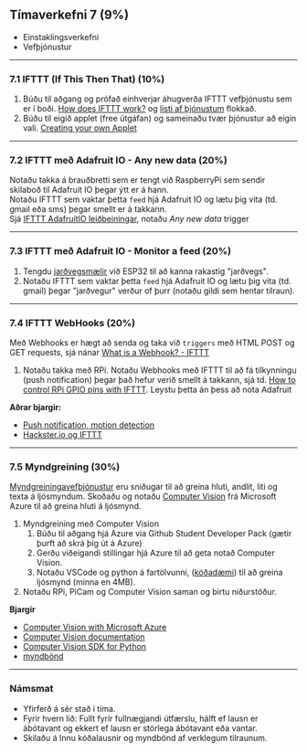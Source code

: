 ## Tímaverkefni 7 (9%)

- Einstaklingsverkefni
- Vefþjónustur

<!-- [Services for Things (myndbandskynning)](https://learn.adafruit.com/all-the-internet-of-things-episode-three-services/services-for-things) -->

---

### 7.1 IFTTT (If This Then That) (10%)
1. Búðu til aðgang og prófað einhverjar áhugverða IFTTT vefþjónustu sem er í boði. [How does IFTTT work?](https://help.ifttt.com/hc/en-us/articles/115010158167-How-does-IFTTT-work-) og [listi af þjónustum](https://ifttt.com/services) flokkað.
2. Búðu til eigið applet (free útgáfan) og sameinaðu tvær þjónustur að eigin vali. [Creating your own Applet](https://help.ifttt.com/hc/en-us/articles/360021401373-Creating-your-own-Applet)

---

### 7.2 IFTTT með Adafruit IO - Any new data (20%)
Notaðu takka á brauðbretti sem er tengt við RaspberryPi sem sendir skilaboð til Adafruit IO þegar ýtt er á hann. <br>
Notaðu IFTTT sem vaktar þetta `feed` hjá Adafruit IO og lætu þig vita (td. gmail eða sms) þegar smellt er á takkann. <br>
Sjá [IFTTT AdafruitIO leiðbeiningar](https://learn.adafruit.com/using-ifttt-with-adafruit-io/ifttt-to-adafruit-io-setup), notaðu _Any new data_ trigger <br>

<!-- - [Zapier](https://zapier.com/) með AdafruitIO er annar valkostur í stað IFTTT -->

---

### 7.3 IFTTT með Adafruit IO - Monitor a feed (20%)
1. Tengdu [jarðvegsmælir](https://www.sigmaelectronica.net/wp-content/uploads/2018/04/sen0193-humedad-de-suelos.pdf) við ESP32 til að kanna rakastig "jarðvegs".
1. Notaðu IFTTT sem vaktar þetta `feed` hjá Adafruit IO og lætu þig vita (td. gmail) þegar "jarðvegur" verður of þurr (notaðu gildi sem hentar tilraun).

<!--
- [Adafruit IO Time Tracking Cube með ESP32 og Zapier](https://github.com/adafruit/Adafruit_IO_Arduino/blob/master/examples/adafruitio_24_zapier/adafruitio_24_zapier.ino) og 
https://learn.adafruit.com/time-tracking-cube
-->

---

### 7.4 IFTTT WebHooks (20%) 
Með Webhooks er hægt að senda og taka við `triggers` með HTML POST og GET requests, sjá nánar [What is a Webhook? - IFTTT](https://ifttt.com/explore/what-is-a-webhook)

1. Notaðu takka með RPi. Notaðu Webhooks með IFTTT til að fá tilkynningu (push notification) þegar það hefur verið smellt á takkann, sjá td. [How to control RPi GPIO pins with IFTTT](https://www.circuitbasics.com/how-to-control-the-raspberry-pi-gpio-using-ifttt/). Leystu þetta án þess að nota Adafruit<br>

**Aðrar bjargir:**
- [Push notification, motion detection](https://iot4beginners.com/ifttt-with-raspberry-pi/)
- [Hackster.io og IFTTT](https://www.hackster.io/ifttt)

---

### 7.5 Myndgreining (30%) 

[Myndgreiningavefþjónustur](https://nordicapis.com/7-best-image-recognition-apis/) eru sniðugar til að greina hluti, andlit, liti og texta á ljósmyndum.
Skoðaðu og notaðu [Computer Vision](https://azure.microsoft.com/en-us/services/cognitive-services/computer-vision/#overview) frá Microsoft Azure til að greina hluti á ljósmynd. 

1. Myndgreining með Computer Vision
   1. Búðu til aðgang hjá Azure via Github Student Developer Pack (gætir þurft að skrá þig út á Azure)
   1. Gerðu viðeigandi stillingar hjá Azure til að geta notað Computer Vision. 
   1. Notaðu VSCode og python á fartölvunni, ([kóðadæmi](https://github.com/VESM3/IOT/blob/main/Efni/ComputerVisionDemo.py)) til að greina ljósmynd (minna en 4MB).
1. Notaðu RPi, PiCam og Computer Vision saman og birtu niðurstöður. 

**Bjargir**
- [Computer Vision with Microsoft Azure](https://www.pluralsight.com/guides/computer-vision-with-microsoft-azure)
- [Computer Vision documentation](https://docs.microsoft.com/en-us/azure/cognitive-services/computer-vision/)
- [Computer Vision SDK for Python](https://docs.microsoft.com/en-us/python/api/overview/azure/cognitiveservices-vision-computervision-readme?view=azure-python-preview)
- [myndbönd](https://www.youtube.com/hashtag/azureinpython)

---

### Námsmat
- Yfirferð á sér stað í tíma.
- Fyrir hvern lið: Fullt fyrir fullnægjandi útfærslu, hálft ef lausn er ábótavant og ekkert ef lausn er stórlega ábótavant eða vantar.
- Skilaðu á Innu kóðalausnir og myndbönd af verklegum tilraunum.


   
